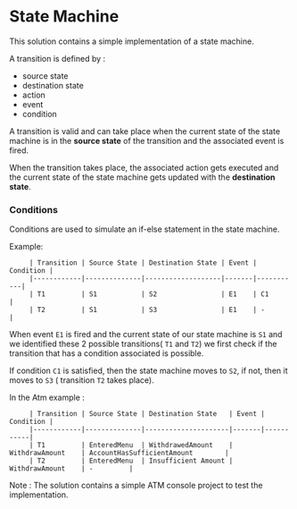 # State Machine

This solution contains a simple implementation of a state machine.

A transition is defined by : 

 * source state
 * destination state
 * action 
 * event
 * condition
 
A transition is valid and can take place when the current state of the state machine is in the **source state** of the transition and the associated event is fired.

When the transition takes place, the associated action gets executed and the current state of the state machine gets updated with the **destination state**.

### Conditions

Conditions are used to simulate an if-else statement in the state machine.

Example: 

         | Transition | Source State | Destination State | Event | Condition | 
         |------------|--------------|-------------------|-------|-----------|
         | T1         | S1           | S2                | E1    | C1        |
         | T2         | S1           | S3                | E1    | -         |
         
When event `E1` is fired and the current state of our state machine is `S1` and we identified these 2 possible transitions( `T1` and `T2`) we first check if the transition that has a condition associated is possible.

If condition `C1` is satisfied, then the state machine moves to `S2`, if not, then it moves to `S3` ( transition `T2` takes place).

In the Atm example : 

         | Transition | Source State | Destination State   | Event | Condition | 
         |------------|--------------|---------------------|-------|-----------|
         | T1         | EnteredMenu  | WithdrawedAmount    | WithdrawAmount    | AccountHasSufficientAmount        |
         | T2         | EnteredMenu  | Insufficient Amount | WithdrawAmount    | -         |


Note : The solution contains a simple ATM console project to test the implementation.

 
